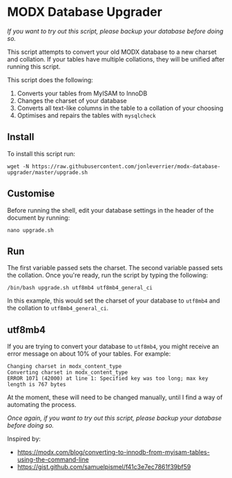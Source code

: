 # MODX Database Upgrader

_If you want to try out this script, please backup your database before doing so._

This script attempts to convert your old MODX database to a new charset and collation. If your tables have multiple collations, they will be unified after running this script.

This script does the following:
1. Converts your tables from MyISAM to InnoDB
2. Changes the charset of your database
3. Converts all text-like columns in the table to a collation of your choosing
4. Optimises and repairs the tables with `mysqlcheck`

## Install
To install this script run:
```
wget -N https://raw.githubusercontent.com/jonleverrier/modx-database-upgrader/master/upgrade.sh
```

## Customise
Before running the shell, edit your database settings in the header of the document by running:
```
nano upgrade.sh
```

## Run
The first variable passed sets the charset. The second variable passed sets the collation. Once you're ready, run the script by typing the following:
```
/bin/bash upgrade.sh utf8mb4 utf8mb4_general_ci
```
In this example, this would set the charset of your database to `utf8mb4` and the collation to `utf8mb4_general_ci`.

## utf8mb4
If you are trying to convert your database to `utf8mb4`, you might receive an error message on about 10% of your tables. For example:

```
Changing charset in modx_content_type
Converting charset in modx_content_type
ERROR 1071 (42000) at line 1: Specified key was too long; max key length is 767 bytes
```
At the moment, these will need to be changed manually, until I find a way of automating the process.

*Once again, if you want to try out this script, please backup your database before doing so.*

Inspired by:
*   https://modx.com/blog/converting-to-innodb-from-myisam-tables-using-the-command-line
*   https://gist.github.com/samuelpismel/f41c3e7ec7861f39bf59
